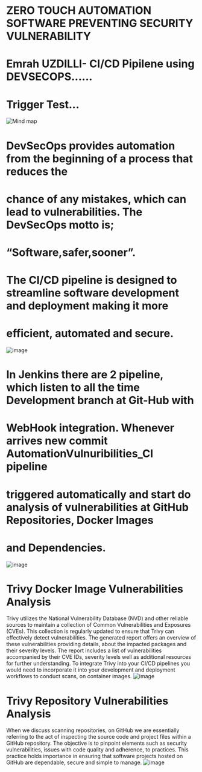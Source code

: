 # ZERO TOUCH AUTOMATION SOFTWARE PREVENTING SECURITY VULNERABILITY
# Emrah UZDILLI- CI/CD Pipilene using DEVSECOPS......
# Trigger Test...
![Mind map](https://github.com/emrah-uzdilli/DevSecOps-WebApplication/assets/62702253/5abe489e-38e1-410d-a2bf-ccf6d6d308e8)

# DevSecOps provides automation from the beginning of a process that reduces the
# chance of any mistakes, which can lead to vulnerabilities. The DevSecOps motto is;
# “Software,safer,sooner”.

# The CI/CD pipeline is designed to streamline software development and deployment making it more
# efficient, automated and secure.

![image](https://github.com/emrah-uzdilli/DevSecOps-WebApplication/assets/62702253/97eb8a70-f3be-4fe6-a51d-cc076f878f15)

# In Jenkins there are 2 pipeline, which listen to all the time Development branch at Git-Hub with
# WebHook integration. Whenever arrives new commit AutomationVulnuribilities_CI pipeline
# triggered automatically and start do analysis of vulnerabilities at GitHub Repositories, Docker Images
# and Dependencies.

![image](https://github.com/emrah-uzdilli/DevSecOps-WebApplication/assets/62702253/1bc0b394-25f1-4786-a38a-94afbd3b647a)

# Trivy Docker Image Vulnerabilities Analysis
Trivy utilizes the National Vulnerability Database (NVD) and other reliable sources to maintain a
collection of Common Vulnerabilities and Exposures (CVEs). This collection is regularly updated to
ensure that Trivy can effectively detect vulnerabilities. The generated report offers an overview of
these vulnerabilities providing details, about the impacted packages and their severity levels. The
report includes a list of vulnerabilities accompanied by their CVE IDs, severity levels well as
additional resources for further understanding. To integrate Trivy into your CI/CD pipelines you
would need to incorporate it into your development and deployment workflows to conduct scans,
on container images.
![image](https://github.com/emrah-uzdilli/DevSecOps-WebApplication/assets/62702253/06fcd615-148f-4276-894f-4c8176dbfd1e)

# Trivy Repository Vulnerabilities Analysis
When we discuss scanning repositories, on GitHub we are essentially referring to the act of
inspecting the source code and project files within a GitHub repository. The objective is to pinpoint
elements such as security vulnerabilities, issues with code quality and adherence, to practices. This
practice holds importance in ensuring that software projects hosted on GitHub are dependable,
secure and simple to manage.
![image](https://github.com/emrah-uzdilli/DevSecOps-WebApplication/assets/62702253/9ac21bae-0b56-449b-a7db-04456e239c15)
